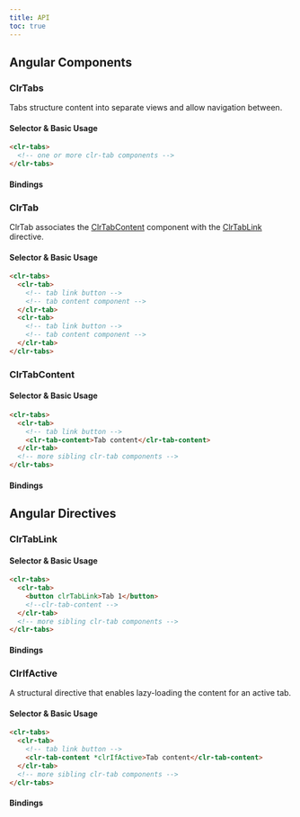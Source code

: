 ```yaml
---
title: API
toc: true
---
```


## Angular Components

### ClrTabs

Tabs structure content into separate views and allow navigation between.

#### Selector & Basic Usage

<doc-code>

```html
<clr-tabs>
  <!-- one or more clr-tab components -->
</clr-tabs>
```

</doc-code>

#### Bindings

<DocComponentApi component="ClrTabs" item="bindings" />

### ClrTab

ClrTab associates the [ClrTabContent](./api/#clrtabcontent) component with the [ClrTabLink](./api/#clrtablink) directive.

#### Selector & Basic Usage

<doc-code>

```html
<clr-tabs>
  <clr-tab>
    <!-- tab link button -->
    <!-- tab content component -->
  </clr-tab>
  <clr-tab>
    <!-- tab link button -->
    <!-- tab content component -->
  </clr-tab>
</clr-tabs>
```

</doc-code>

### ClrTabContent

#### Selector & Basic Usage

<doc-code>

```html
<clr-tabs>
  <clr-tab>
    <!-- tab link button -->
    <clr-tab-content>Tab content</clr-tab-content>
  </clr-tab>
  <!-- more sibling clr-tab components -->
</clr-tabs>
```

</doc-code>

#### Bindings

<DocComponentApi component="ClrTabContent" item="bindings" />

## Angular Directives

### ClrTabLink

#### Selector & Basic Usage

<doc-code>

```html
<clr-tabs>
  <clr-tab>
    <button clrTabLink>Tab 1</button>
    <!--clr-tab-content -->
  </clr-tab>
  <!-- more sibling clr-tab components -->
</clr-tabs>
```

</doc-code>

#### Bindings

<DocComponentApi component="ClrTabLink" item="bindings" />

### ClrIfActive

A structural directive that enables lazy-loading the content for an active tab.

#### Selector & Basic Usage

<doc-code>

```html
<clr-tabs>
  <clr-tab>
    <!-- tab link button -->
    <clr-tab-content *clrIfActive>Tab content</clr-tab-content>
  </clr-tab>
  <!-- more sibling clr-tab components -->
</clr-tabs>
```

</doc-code>

#### Bindings

<DocComponentApi component="ClrIfActive" item="bindings" />
